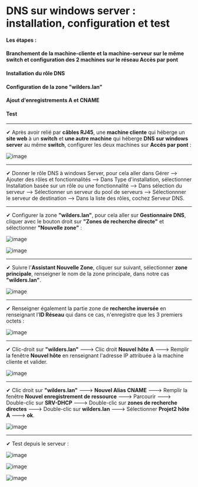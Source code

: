 # DNS sur windows server : installation, configuration et test

#### Les étapes :
#### Branchement de la machine-cliente et la machine-serveur sur le même switch et configuration des 2 machines sur le réseau Accès par pont
#### Installation du rôle DNS
#### Configuration de la zone "wilders.lan"
#### Ajout d'enregistrements A et CNAME
#### Test
***

✔ Après avoir relié par **câbles RJ45**, une **machine cliente** qui héberge un **site web** à un **switch** et **une autre machine** qui héberge **DNS sur windows server** au même **switch**, configurer les deux machines sur **Accès par pont**  :

![image](https://github.com/techerbeatrice/DNS_windows-server/assets/138071140/9e2ea9c0-7c6e-4d24-99b7-bfe821942998)

***

✔ Donner le rôle DNS à windows Server, pour cela aller dans Gérer --> Ajouter des rôles et fonctionnalités --> Dans Type d'installation, sélectionner Installation basée sur un rôle ou une fonctionnalité --> Dans sélection du serveur --> Sélectionner un serveur du pool de serveurs --> Sélectionnner le serveur de destination --> Dans la liste des rôles, cochez Serveur DNS.

***

✔ Configurer la zone **"wilders.lan"**, pour cela aller sur **Gestionnaire DNS**, cliquer avec le bouton droit sur **"Zones de recherche directe"** et sélectionner **"Nouvelle zone"** :

![image](https://github.com/techerbeatrice/DNS_windows-server/assets/138071140/22ff3765-bb95-492a-818f-b8d26518e7f6)    


![image](https://github.com/techerbeatrice/DNS_windows-server/assets/138071140/3b98aa98-7af1-4206-8a85-69e9280e6807)

***

✔ Suivre l'**Assistant Nouvelle Zone**, cliquer sur suivant, sélectionner **zone principale**, renseigner le nom de la zone principale, dans notre cas **"wilders.lan"**.

![image](https://github.com/techerbeatrice/DNS_windows-server/assets/138071140/d4f12ef5-93bb-403d-9f98-16e80c3263af)

***

✔ Renseigner également la partie zone de **recherche inversée** en renseignant l'**ID Réseau** qui dans ce cas, n'enregistre que les 3 premiers octets :

![image](https://github.com/techerbeatrice/DNS_windows-server/assets/138071140/aa60d0d3-78bd-4e37-a73b-e4dc0881ef1d)

***

✔ Clic-droit sur **"wilders.lan"** ---> Clic droit **Nouvel hôte A** ---> Remplir la fenêtre **Nouvel hôte** en renseignant l'adresse IP attribuée à la machine cliente et valider.

![image](https://github.com/techerbeatrice/DNS_windows-server/assets/138071140/12359e72-a405-4f4d-9f9f-01328ed77c69)

***

✔ Clic droit sur **"wilders.lan"** ---> **Nouvel Alias CNAME** ---> Remplir la fenêtre **Nouvel enregistrement de ressource** ---> Parcourir ---> Double-clic sur **SRV-DHCP** ---> Double-clic sur **zones de recherche directes** ---> Double-clic sur **wilders.lan** ---> Sélectionner **Projet2 hôte A** ---> **ok**.

![image](https://github.com/techerbeatrice/DNS_windows-server/assets/138071140/09adcebd-45a2-4567-af01-96f49f367fb8)

***
✔ Test depuis le serveur :

![image](https://github.com/techerbeatrice/DNS_windows-server/assets/138071140/cc82df89-36fd-47f2-8b09-ae2d304581c8)

![image](https://github.com/techerbeatrice/DNS_windows-server/assets/138071140/c63835d1-75fc-4886-9eef-dbdc374e4ac1)

![image](https://github.com/techerbeatrice/DNS_windows-server/assets/138071140/bc170260-e945-45eb-8209-7701cc1a88b5)


